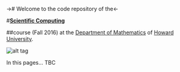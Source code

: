 -># Welcome to the code repository of the<-

#[**Scientific Computing**](http://helios.physics.howard.edu/~deleo/MATH450/)

##course (Fall 2016) at the [Department of Mathematics](http://coas.howard.edu/mathematics/) of [Howard University](https://www2.howard.edu/).

![alt tag](http://www.org.umu.se/digitalAssets/130/130411_parallel-and-scientific-computing.png)

In this pages... TBC 